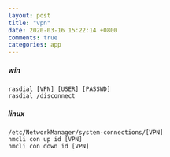 ```yaml
---
layout: post
title: "vpn"
date: 2020-03-16 15:22:14 +0800
comments: true
categories: app
---
```


##### win

`rasdial [VPN] [USER] [PASSWD]`  
`rasdial /disconnect`  

##### linux
`/etc/NetworkManager/system-connections/[VPN]`  
`nmcli con up id [VPN]`  
`nmcli con down id [VPN]`  
